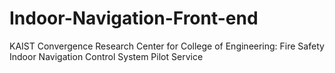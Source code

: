 # Indoor-Navigation-Front-end
KAIST Convergence Research Center for College of Engineering: Fire Safety Indoor Navigation Control System Pilot Service
